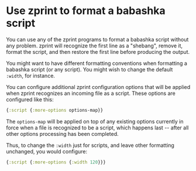 # Use zprint to format a babashka script

You can use any of the zprint programs to format a babashka script
without any problem.  zprint will recognize the first line as a
"shebang", remove it, format the script, and then restore the first
line before producing the output.

You might want to have different formatting conventions when formatting
a babashka script (or any script).  You might wish to change the
default `:width`, for instance.

You can configure additional zprint configuration options that will
be applied when zprint recognizes an incoming file as a script.
These options are configured like this:

```clojure
{:script {:more-options options-map}}
```
The `options-map` will be applied on top of any existing options
currently in force when a file is recognized to be a script, which
happens last -- after all other options processing has been completed.

Thus, to change the `:width` just for scripts, and leave other
formatting unchanged, you would configure:
```clojure
{:script {:more-options {:width 120}}}
```
